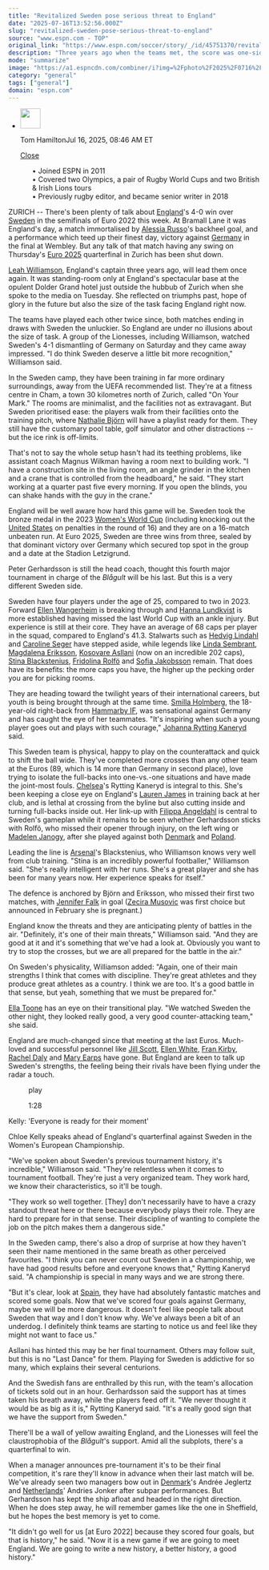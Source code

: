 ```yaml
---
title: "Revitalized Sweden pose serious threat to England"
date: "2025-07-16T13:52:56.000Z"
slug: "revitalized-sweden-pose-serious-threat-to-england"
source: "www.espn.com - TOP"
original_link: "https://www.espn.com/soccer/story/_/id/45751370/revitalised-sweden-pose-serious-threat-england-euro-2025"
description: "Three years ago when the teams met, the score was one-sided. This Swedish team is a different proposition, though."
mode: "summarize"
image: "https://a1.espncdn.com/combiner/i?img=%2Fphoto%2F2025%2F0716%2Fr1519679_1296x729_16%2D9.jpg"
category: "general"
tags: ["general"]
domain: "espn.com"
---
```

<div id="readability-page-1" class="page"><div><div><ul><li><p><img src="https://a.espncdn.com/combiner/i?img=/photo/2019/0605/r552405_3_1296x1296_1-1.jpg&amp;h=80&amp;w=80&amp;scale=crop" alt="" width="40" height="40"></p><p>Tom Hamilton<span>Jul 16, 2025, 08:46 AM ET</span></p><div><p><a href="#">Close</a></p><ul>•&nbsp;Joined ESPN in 2011<br>
•&nbsp;Covered two Olympics, a pair of Rugby World Cups and two British &amp; Irish Lions tours<br>
•&nbsp;Previously rugby editor, and became senior writer in 2018</ul></div></li></ul></div><p>ZURICH -- There's been plenty of talk about <a data-clubhouse-guid="54012d1b-24f0-7f9e-8e53-4372e84efd04" href="https://www.espn.com/soccer/team?id=5159">England</a>'s 4-0 win over <a data-clubhouse-guid="bbcbd33c-6b7a-5014-8fb5-fa60cd55a021" href="https://www.espn.com/soccer/team?id=2764">Sweden</a> in the semifinals of Euro 2022 this week. At Bramall Lane it was England's day, a match immortalised by <a data-player-guid="4d853184-f7e7-36a9-a3bd-a56637c20fb8" href="https://www.espn.com/soccer/player/_/id/263683/alessia-russo">Alessia Russo</a>'s backheel goal, and a performance which teed up their finest day, victory against <a data-clubhouse-guid="3002cdb6-4d2f-4a63-fb74-f789fa9067fb" href="https://www.espn.com/soccer/team?id=2756">Germany</a> in the final at Wembley. But any talk of that match having any swing on Thursday's <a href="https://www.espn.com/soccer/league/_/name/uefa.weuro" target="_blank">Euro 2025</a> quarterfinal in Zurich has been shut down.</p><p><a data-player-guid="c8b219ba-ee36-879a-fa3b-782442a3b2f8" href="https://www.espn.com/soccer/player/_/id/268100/leah-williamson">Leah Williamson</a>, England's captain three years ago, will lead them once again. It was standing-room only at England's spectacular base at the opulent Dolder Grand hotel just outside the hubbub of Zurich when she spoke to the media on Tuesday. She reflected on triumphs past, hope of glory in the future but also the size of the task facing England right now.</p><p>The teams have played each other twice since, both matches ending in draws with Sweden the unluckier. So England are under no illusions about the size of task. A group of the Lionesses, including Williamson, watched Sweden's 4-1 dismantling of Germany on Saturday and they came away impressed. "I do think Sweden deserve a little bit more recognition," Williamson said.</p><p>In the Sweden camp, they have been training in far more ordinary surroundings, away from the UEFA recommended list. They're at a fitness centre in Cham, a town 30 kilometres north of Zurich, called "On Your Mark." The rooms are minimalist, and the facilities not as extravagant. But Sweden prioritised ease: the players walk from their facilities onto the training pitch, where <a data-player-guid="90bc2c10-6dc6-50a6-8ba6-d1279ab6a1ab" href="https://www.espn.com/soccer/player/_/id/255181/nathalie-bjorn">Nathalie Björn</a> will have a playlist ready for them. They still have the customary pool table, golf simulator and other distractions -- but the ice rink is off-limits.</p><p>That's not to say the whole setup hasn't had its teething problems, like assistant coach Magnus Wilkman having a room next to building work. "I have a construction site in the living room, an angle grinder in the kitchen and a crane that is controlled from the headboard," he said. "They start working at a quarter past five every morning. If you open the blinds, you can shake hands with the guy in the crane."</p><p>England will be well aware how hard this game will be. Sweden took the bronze medal in the 2023 <a href="https://www.espn.co.uk/football/league/_/name/fifa.wwc" target="_blank">Women's World Cup</a> (including knocking out the <a data-clubhouse-guid="cb9be884-d621-f46a-952e-7f9ef155cad5" href="https://www.espn.com/soccer/team?id=2765">United States</a> on penalties in the round of 16) and they are on a 16-match unbeaten run. At Euro 2025, Sweden are three wins from three, sealed by that dominant victory over Germany which secured top spot in the group and a date at the Stadion Letzigrund.</p><p>Peter Gerhardsson is still the head coach, thought this fourth major tournament in charge of the <em>Blågult </em>will be his last. But this is a very different Sweden side.</p><p>Sweden have four players under the age of 25, compared to two in 2023. Forward <a data-player-guid="0c4b2025-b4bc-37fb-ad5d-8b5fa8561ee3" href="https://www.espn.com/soccer/player/_/id/392944/ellen-wangerheim">Ellen Wangerheim</a> is breaking through and <a data-player-guid="b5ff905e-03ae-33eb-b6bf-6db1683f24a4" href="https://www.espn.com/soccer/player/_/id/335586/hanna-lundkvist">Hanna Lundkvist</a> is more established having missed the last World Cup with an ankle injury. But experience is still at their core. They have an average of 68 caps per player in the squad, compared to England's 41.3. Stalwarts such as <a data-player-guid="67c480cc-bf90-750b-09de-e66b96e07b2d" href="https://www.espn.com/soccer/player/_/id/109049/hedvig-lindahl">Hedvig Lindahl</a> and <a data-player-guid="59f7130d-c024-2fd4-19d1-46a4cd8867c6" href="https://www.espn.com/soccer/player/_/id/158765/caroline-seger">Caroline Seger</a> have stepped aside, while legends like <a data-player-guid="57bdf9bd-468d-589f-603f-1d02073fdfd1" href="https://www.espn.com/soccer/player/_/id/158762/linda-sembrant">Linda Sembrant</a>, <a data-player-guid="85c2aff9-3095-8d09-cb6c-9c6cbde8b043" href="https://www.espn.com/soccer/player/_/id/240276/magdalena-eriksson">Magdalena Eriksson</a>, <a data-player-guid="73db64b8-560e-3bc6-398c-c3fbb4aa3906" href="https://www.espn.com/soccer/player/_/id/140019/kosovare-asllani">Kosovare Asllani</a> (now on an incredible 202 caps), <a data-player-guid="74d78ee0-bf84-8914-7b6f-ad6f42601835" href="https://www.espn.com/soccer/player/_/id/240274/stina-blackstenius">Stina Blackstenius</a>, <a data-player-guid="7fc28c50-c41b-fd09-6343-fdcc4c62b153" href="https://www.espn.com/soccer/player/_/id/240277/fridolina-rolfo">Fridolina Rolfö</a> and <a data-player-guid="fb5726a4-e99c-1c0a-eee6-633cc008b72a" href="https://www.espn.com/soccer/player/_/id/158770/sofia-jakobsson">Sofia Jakobsson</a> remain. That does have its benefits: the more caps you have, the higher up the pecking order you are for picking rooms.</p><p>They are heading toward the twilight years of their international careers, but youth is being brought through at the same time. <a data-player-guid="ddee2c44-8d8b-36f4-b92e-4eb4ff619c1e" href="https://www.espn.com/soccer/player/_/id/392934/smilla-holmberg">Smilla Holmberg</a>, the 18-year-old right-back from <a data-clubhouse-guid="dc502b4e-1d8e-32cd-a0c6-f3bc38bf2d8c" href="https://www.espn.com/soccer/team?id=22408">Hammarby IF</a>, was sensational against Germany and has caught the eye of her teammates. "It's inspiring when such a young player goes out and plays with such courage," <a data-player-guid="d9425e42-1983-4a2d-a9df-2cbce084c718" href="https://www.espn.com/soccer/player/_/id/264735/johanna-rytting-kaneryd">Johanna Rytting Kaneryd</a> said.</p><p>This Sweden team is physical, happy to play on the counterattack and quick to shift the ball wide. They've completed more crosses than any other team at the Euros (89, which is 14 more than Germany in second place), love trying to isolate the full-backs into one-vs.-one situations and have made the joint-most fouls. <a data-clubhouse-guid="f6c1de4b-73c3-ba7f-207e-ec5927d015c5" href="https://www.espn.com/soccer/team?id=19970">Chelsea</a>'s Rytting Kaneryd is integral to this. She's been keeping a close eye on England's <a data-player-guid="2e9eabcb-2aaf-154d-486a-3625da84c2e7" href="https://www.espn.com/soccer/player/_/id/294253/lauren-james">Lauren James</a> in training back at her club, and is lethal at crossing from the byline but also cutting inside and turning full-backs inside out. Her link-up with <a data-player-guid="b5a86ad3-191b-d0e8-45a4-ee7eb74e04d8" href="https://www.espn.com/soccer/player/_/id/285225/filippa-angeldahl">Filippa Angeldahl</a> is central to Sweden's gameplan while it remains to be seen whether Gerhardsson sticks with Rolfö, who missed their opener through injury, on the left wing or <a data-player-guid="6d0505b1-e376-862c-2771-9323f09c22d0" href="https://www.espn.com/soccer/player/_/id/285224/madelen-janogy">Madelen Janogy</a>, after she played against both <a data-clubhouse-guid="614c2892-68ef-2595-b8ba-1e47a3afd030" href="https://www.espn.com/soccer/team?id=2896">Denmark</a> and <a data-clubhouse-guid="dc88299c-380c-5fa4-f6cd-e3efa23361f1" href="https://www.espn.com/soccer/team?id=19345">Poland</a>.</p><p>Leading the line is <a data-clubhouse-guid="b01601fc-ede7-63f6-b94b-f08b2f98b476" href="https://www.espn.com/soccer/team?id=19973">Arsenal</a>'s Blackstenius, who Williamson knows very well from club training. "Stina is an incredibly powerful footballer," Williamson said. "She's really intelligent with her runs. She's a great player and she has been for many years now. Her experience speaks for itself."</p><p>The defence is anchored by Björn and Eriksson, who missed their first two matches, with <a data-player-guid="972f947a-a66e-7bde-c47b-1c66be26d5e0" href="https://www.espn.com/soccer/player/_/id/255177/jennifer-falk">Jennifer Falk</a> in goal (<a data-player-guid="cf2074a4-d945-1ec6-cda8-b0f9ce491ed5" href="https://www.espn.com/soccer/player/_/id/255417/zecira-musovic">Zecira Musovic</a> was first choice but announced in February she is pregnant.)</p><p>England know the threats and they are anticipating plenty of battles in the air. "Definitely, it's one of their main threats," Williamson said. "And they are good at it and it's something that we've had a look at. Obviously you want to try to stop the crosses, but we are all prepared for the battle in the air."</p><p>On Sweden's physicality, Williamson added: "Again, one of their main strengths I think that comes with discipline. They're great athletes and they produce great athletes as a country. I think we are too. It's a good battle in that sense, but yeah, something that we must be prepared for."</p><p><a data-player-guid="efd20490-4807-6afa-7e4e-14e7a7fd3c2d" href="https://www.espn.com/soccer/player/_/id/294255/ella-toone">Ella Toone</a> has an eye on their transitional play. "We watched Sweden the other night, they looked really good, a very good counter-attacking team," she said.</p><p>England are much-changed since that meeting at the last Euros. Much-loved and successful personnel like <a data-player-guid="1e5a742a-e87e-f066-8aa4-ad4c0d08aca1" href="https://www.espn.com/soccer/player/_/id/158799/jill-scott">Jill Scott</a>, <a data-player-guid="e09c24d0-6834-c6b1-a863-fb2c2f1e2b13" href="https://www.espn.com/soccer/player/_/id/146285/ellen-white">Ellen White</a>, <a data-player-guid="679224d3-680a-3246-63fd-e5e89eb4d30f" href="https://www.espn.com/soccer/player/_/id/219773/fran-kirby">Fran Kirby</a>, <a data-player-guid="9e46c0a1-68e4-281e-c7f4-3a58ba749838" href="https://www.espn.com/soccer/player/_/id/248769/rachel-daly">Rachel Daly</a> and <a data-player-guid="ba617233-3d33-efc4-afa8-c9dd689718d9" href="https://www.espn.com/soccer/player/_/id/248768/mary-earps">Mary Earps</a> have gone. But England are keen to talk up Sweden's strengths, the feeling being their rivals have been flying under the radar a touch.</p><div data-behavior="video_scroll"><figure data-video="watch,640,360,45751143" data-cerebro-id="6877781096581d0c53a25c76" data-title="Kelly: 'Everyone is ready for their moment'" data-source="espn"><picture><source data-srcset="https://a3.espncdn.com/combiner/i?img=%2Fmedia%2Fmotion%2F2025%2F0716%2Fdm_250716_COM_SOC_Presser_Kelly_Everyone_is_ready_for_their_moment_20250716_GLOBAL%2Fdm_250716_COM_SOC_Presser_Kelly_Everyone_is_ready_for_their_moment_20250716_GLOBAL.jpg&amp;w=640&amp;h=360&amp;cquality=80&amp;format=jpg" media="(min-width: 376px)"><source data-srcset="https://a3.espncdn.com/combiner/i?img=%2Fmedia%2Fmotion%2F2025%2F0716%2Fdm_250716_COM_SOC_Presser_Kelly_Everyone_is_ready_for_their_moment_20250716_GLOBAL%2Fdm_250716_COM_SOC_Presser_Kelly_Everyone_is_ready_for_their_moment_20250716_GLOBAL.jpg&amp;w=335&amp;cquality=80, https://a3.espncdn.com/combiner/i?img=%2Fmedia%2Fmotion%2F2025%2F0716%2Fdm_250716_COM_SOC_Presser_Kelly_Everyone_is_ready_for_their_moment_20250716_GLOBAL%2Fdm_250716_COM_SOC_Presser_Kelly_Everyone_is_ready_for_their_moment_20250716_GLOBAL.jpg&amp;w=670&amp;cquality=40&amp;format=jpg 2x" media="(max-width: 375px)"></picture><span data-id="45751143">play</span><figcaption><p>1:28</p></figcaption></figure><div><p>Kelly: 'Everyone is ready for their moment'</p><p>Chloe Kelly speaks ahead of England's quarterfinal against Sweden in the Women's European Championship.</p></div></div><p>"We've spoken about Sweden's previous tournament history, it's incredible," Williamson said. "They're relentless when it comes to tournament football. They're just a very organized team. They work hard, we know their characteristics, so it'll be tough.</p><p>"They work so well together. [They] don't necessarily have to have a crazy standout threat here or there because everybody plays their role. They are hard to prepare for in that sense. Their discipline of wanting to complete the job on the pitch makes them a dangerous side."</p><p>In the Sweden camp, there's also a drop of surprise at how they haven't seen their name mentioned in the same breath as other perceived favourites. "I think you can never count out Sweden in a championship, we have had good results before and everyone knows that," Rytting Kaneryd said. "A championship is special in many ways and we are strong there.</p><p>"But it's clear, look at <a data-clubhouse-guid="b40064c7-ecaa-338f-74a8-a3eb43071ec3" href="https://www.espn.com/soccer/team?id=17640">Spain</a>, they have had absolutely fantastic matches and scored some goals. Now that we've scored four goals against Germany, maybe we will be more dangerous. It doesn't feel like people talk about Sweden that way and I don't know why. We've always been a bit of an underdog. I definitely think teams are starting to notice us and feel like they might not want to face us."</p><p>Asllani has hinted this may be her final tournament. Others may follow suit, but this is no "Last Dance" for them. Playing for Sweden is addictive for so many, which explains their several centurions.</p><p>And the Swedish fans are enthralled by this run, with the team's allocation of tickets sold out in an hour. Gerhardsson said the support has at times taken his breath away, while the players feed off it. "We never thought it would be as big as it is," Rytting Kaneryd said. "It's a really good sign that we have the support from Sweden."</p><p>There'll be a wall of yellow awaiting England, and the Lionesses will feel the claustrophobia of the <em>Blågult</em>'s support. Amid all the subplots, there's a quarterfinal to win.</p><p>When a manager announces pre-tournament it's to be their final competition, it's rare they'll know in advance when their last match will be. We've already seen two managers bow out in <a data-clubhouse-guid="614c2892-68ef-2595-b8ba-1e47a3afd030" href="https://www.espn.com/soccer/team?id=2896">Denmark</a>'s Andrée Jeglertz and <a data-clubhouse-guid="0a0c383a-529d-d9ee-1a31-cf53c70954ce" href="https://www.espn.com/soccer/team?id=7151">Netherlands</a>' Andries Jonker after subpar performances. But Gerhardsson has kept the ship afloat and headed in the right direction. When he does step away, he will remember games like the one in Sheffield, but he hopes the best memory is yet to come.</p><p>"It didn't go well for us [at Euro 2022] because they scored four goals, but that is history," he said. "Now it is a new game if we are going to meet England. We are going to write a new history, a better history, a good history."</p>
</div></div>